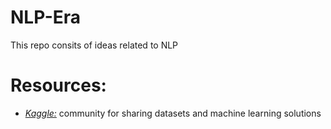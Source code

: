 # NLP-Era
This repo consits of ideas related to NLP

# Resources:

* [_Kaggle:_](www.kaggle.com) community for sharing datasets and machine learning solutions
